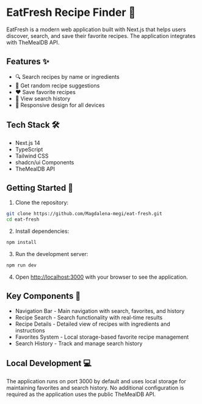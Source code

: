 # EatFresh Recipe Finder 🍳

EatFresh is a modern web application built with Next.js that helps users discover, search, and save their favorite recipes. The application integrates with TheMealDB API.

## Features ✨

- 🔍 Search recipes by name or ingredients
- 🎲 Get random recipe suggestions
- ❤️ Save favorite recipes
- 📜 View search history
- 📱 Responsive design for all devices

## Tech Stack 🛠️

- Next.js 14
- TypeScript
- Tailwind CSS
- shadcn/ui Components
- TheMealDB API

## Getting Started 🚀

1. Clone the repository:

```bash
git clone https://github.com/Magdalena-megi/eat-fresh.git
cd eat-fresh
```

2. Install dependencies:

```bash
npm install
```

3. Run the development server:

```bash
npm run dev
```

4. Open [http://localhost:3000](http://localhost:3000) with your browser to see the application.

## Key Components 🔑

- Navigation Bar - Main navigation with search, favorites, and history
- Recipe Search - Search functionality with real-time results
- Recipe Details - Detailed view of recipes with ingredients and instructions
- Favorites System - Local storage-based favorite recipe management
- Search History - Track and manage search history

## Local Development 💻

The application runs on port 3000 by default and uses local storage for maintaining favorites and search history. No additional configuration is required as the application uses the public TheMealDB API.
